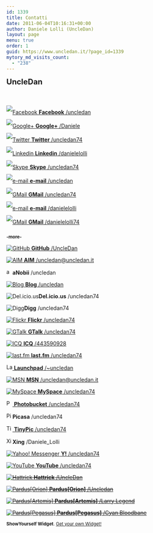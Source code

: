 ```yaml
---
id: 1339
title: Contatti
date: 2011-06-04T10:16:31+00:00
author: Daniele Lolli (UncleDan)
layout: page
menu: true
order: 1
guid: https://www.uncledan.it/?page_id=1339
mytory_md_visits_count:
  - "238"
---
```

<span style="font-size: 20px; font-weight: bold;">UncleDan</span>
  
<span style="line-height: 36px;"><br /> <a rel="me news" href="http://facebook.com/uncledan" target="_blank"><img src="https://www.uncledan.it/socicon/32/facebook.png" alt="Facebook" /> <strong>Facebook</strong> /uncledan</a><br /> <a rel="me news" href="https://plus.google.com/108678027974626450542" target="_blank"><img src="https://www.uncledan.it/wp-content/uploads/2011/06/googleplus.png" alt="Google+" /> <strong>Google+</strong> /Daniele</a><br /> <a rel="me news" href="http://www.twitter.com/uncledan74" target="_blank"><img src="https://www.uncledan.it/socicon/32/twitter.png" alt="Twitter" /> <strong>Twitter</strong> /uncledan74</a><br /> <a rel="me resume" href="http://www.linkedin.com/in/danielelolli" target="_blank"><img src="https://www.uncledan.it/socicon/32/linkedin.png" alt="Linkedin" /> <strong>Linkedin</strong> /danielelolli</a><br /> <a rel="me communication" href="skype:uncledan74?chat" target="_blank"><img src="https://www.uncledan.it/socicon/32/skype.png" alt="Skype" /> <strong>Skype</strong> /uncledan74</a><br /> <a rel="me email" href="mailto:uncledan@uncledan.it" target="_blank"><img src="https://www.uncledan.it/socicon/32/mail.png" alt="e-mail" /> <strong>e-mail</strong> /uncledan</a><br /> <a rel="me email" href="mailto:uncledan74@gmail.com" target="_blank"><img src="https://www.uncledan.it/wp-content/uploads/2011/06/google.png" alt="GMail" /> <strong>GMail</strong> /uncledan74</a><br /> <a rel="me email" href="mailto:posta@dominioprincipale.local" target="_blank"><img src="https://www.uncledan.it/socicon/32/mail.png" alt="e-mail" /> <strong>e-mail</strong> /danielelolli</a><br /> <a rel="me email" href="mailto:danielelolli74@gmail.com" target="_blank"><img src="https://www.uncledan.it/wp-content/uploads/2011/06/google.png" alt="GMail" /> <strong>GMail</strong> /danielelolli74</a><br /> </span>

<small><strong>-more-</strong></small>

<a rel="me news" href="https://github.com/UncleDan" target="_blank"><img src="https://www.uncledan.it/socicon/32/github.png" alt="GitHub" /> <strong>GitHub</strong> /UncleDan</a>

<a rel="me communication" href="aim:GoIM?screenname=uncledan@uncledan.it" target="_blank"><img src="https://www.uncledan.it/wp-content/uploads/showyourself_images/aim.png" alt="AIM" /> <strong>AIM</strong> /uncledan@uncledan.it</a>
  
 <img src="https://www.uncledan.it/wp-content/uploads/showyourself_images/anobii.png" alt="aNobii" width="16" height="16" />**aNobii** /uncledan
  
<a rel="me blog" href="https://www.uncledan.it"><img src="https://www.uncledan.it/wp-content/uploads/showyourself_images/blog.png" alt="Blog" /> <strong>Blog</strong> /uncledan</a>
  
 ![Del.icio.us](https://www.uncledan.it/wp-content/uploads/showyourself_images/delicious.png)**Del.icio.us** /uncledan74
  
 ![Digg](https://www.uncledan.it/wp-content/uploads/showyourself_images/digg.png)**Digg** /uncledan74
  
<a rel="me photos" href="http://www.flickr.com/photos/uncledan74" target="_blank"><img src="https://www.uncledan.it/wp-content/uploads/showyourself_images/flickr.png" alt="Flickr" /> <strong>Flickr</strong> /uncledan74</a>
  
<a rel="me communication" href="gtalk:chat?jid=uncledan74@gmail.com" target="_blank"><img src="https://www.uncledan.it/wp-content/uploads/showyourself_images/google-talk.png" alt="GTalk" /> <strong>GTalk</strong> /uncledan74</a>
  
<a rel="me communication" href="#" target="_blank"><img src="https://www.uncledan.it/wp-content/uploads/showyourself_images/icq.png" alt="ICQ" /> <strong>ICQ</strong> /443590928</a>
  
<a rel="me news" href="http://www.lastfm.it/user/uncledan74" target="_blank"><img src="https://www.uncledan.it/wp-content/uploads/2011/10/lastfm.png" alt="last.fm" /> <strong>last.fm</strong> /uncledan74</a>
  
<a rel="me resume" href="https://launchpad.net/~uncledan" target="_blank"><img src="https://www.uncledan.it/wp-content/uploads/2011/06/launchpad.png" alt="Launchpad" width="16" height="16" /> <strong>Launchpad</strong> /~uncledan</a>
  
<a rel="me communication" href="msnim:chat?contact=uncledan@uncledan.it" target="_blank"><img src="https://www.uncledan.it/wp-content/uploads/showyourself_images/msn.png" alt="MSN" /> <strong>MSN</strong> /uncledan@uncledan.it</a>
  
<a rel="me blog" href="http://www.myspace.com/uncledan74" target="_blank"><img src="https://www.uncledan.it/wp-content/uploads/showyourself_images/myspace.png" alt="MySpace" /> <strong>MySpace</strong> /uncledan74</a>
  
<a rel="me photos" href="http://s689.photobucket.com/albums/vv254/uncledan74/" target="_blank"><img src="https://www.uncledan.it/wp-content/uploads/showyourself_images/photobucket.png" alt="Photobucket" width="16" height="16" /> <strong>Photobucket</strong> /uncledan74</a>
  
 <img src="https://www.uncledan.it/wp-content/uploads/showyourself_images/picasa.png" alt="Picasa" width="16" height="16" />**Picasa** /uncledan74
  
<a rel="me photos" href="http://tinypic.com/uncledan74" target="_blank"><img src="https://www.uncledan.it/wp-content/uploads/showyourself_images/tinypics.png" alt="TinyPic" width="16" height="16" /> <strong>TinyPic</strong> /uncledan74</a>
  
 <img src="https://www.uncledan.it/wp-content/uploads/showyourself_images/xing.png" alt="Xing" width="16" height="16" />**Xing** /Daniele_Lolli
  
<a rel="me communication" href="ymsgr:sendim?uncledan74" target="_blank"><img src="https://www.uncledan.it/wp-content/uploads/showyourself_images/yahoo.png" alt="Yahoo! Messenger" /> <strong>Y!</strong> /uncledan74</a>
  
<a rel="me video" href="http://www.youtube.com/uncledan74" target="_blank"><img src="https://www.uncledan.it/wp-content/uploads/showyourself_images/youtube.png" alt="YouTube" /> <strong>YouTube</strong> /uncledan74</a>
  
<strike><a rel="me resume" href="http://www.hattrick.org/Club/Manager/?userId=2195308" target="_blank"><img src="https://www.uncledan.it/wp-content/uploads/showyourself_images/hattrick.png" alt="Hattrick" /> <strong>Hattrick</strong> /UncleDan</a></strike>
  
<strike><a rel="me resume" href="http://orion.pardus.at/sendmsg.php?to=Uncledan" target="_blank"><img src="https://www.uncledan.it/wp-content/uploads/showyourself_images/pardus_orion.png" alt="Pardus[Orion]" /> <strong>Pardus[Orion]</strong> /Uncledan</a></strike>
  
<strike><a rel="me resume" href="http://artemis.pardus.at/sendmsg.php?to=Larry Legend" target="_blank"><img src="https://www.uncledan.it/wp-content/uploads/showyourself_images/pardus_artemis.png" alt="Pardus[Artemis]" /> <strong>Pardus[Artemis]</strong> /Larry Legend</a></strike>
  
<strike><a rel="me resume" href="http://pegasus.pardus.at/sendmsg.php?to=Cyan Bloodbane" target="_blank"><img src="https://www.uncledan.it/wp-content/uploads/showyourself_images/pardus_pegasus.png" alt="Pardus[Pegasus]" /> <strong>Pardus[Pegasus]</strong> /Cyan Bloodbane</a></strike>

<small><strong>ShowYourself Widget</strong>. <a href="http://www.dbachrach.com/showyourself/" target="_blank">Get your own Widget!</a></small>